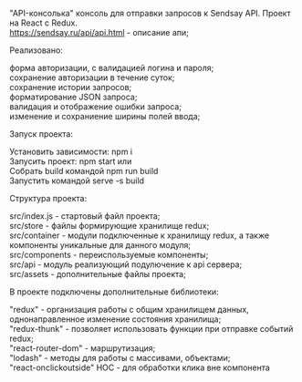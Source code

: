 "API-консолька" консоль для отправки запросов к Sendsay API. Проект на React с Redux.</br>
https://sendsay.ru/api/api.html - описание апи;

Реализовано:

форма авторизации, с валидацией логина и пароля;</br>
сохранение авторизации в течение суток;</br>
сохранение истории запросов;</br>
форматирование JSON запроса;</br>
валидация и отображение ошибки запроса;</br>
изменение и сохраниение ширины полей ввода;</br>

Запуск проекта:

Установить зависимости: npm i</br>
Запусить проект: npm start или</br>
Собрать build командой npm run build</br>
Запустить командой serve -s build</br>

Структура проекта:

src/index.js - стартовый файл проекта;</br>
src/store - файлы формирующие хранилище redux;</br>
src/container - модули подключенные к хранилищу redux, а также компоненты уникальные для данного модуля;</br>
src/components - переиспользуемые компоненты;</br>
src/api - модуль реализующий подулючение к api сервера;</br>
src/assets - дополнительные файлы проекта;</br>

В проекте подключены дополнительные библиотеки:

"redux" - организация работы с общим хранилищем данных, однонаправленное изменение состояния хранилища;</br>
"redux-thunk" - позволяет использовать функции при отправке событий redux;</br>
"react-router-dom" - маршрутизация;</br>
"lodash" - методы для работы с массивами, объектами;</br>
"react-onclickoutside" HOC - для обработки клика вне компонента</br>